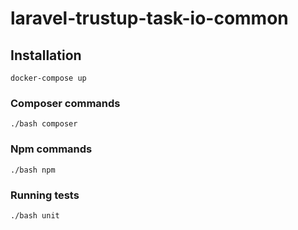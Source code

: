 # laravel-trustup-task-io-common

## Installation

```
docker-compose up
```

### Composer commands

```
./bash composer
```

### Npm commands

```
./bash npm
```

### Running tests

```
./bash unit
```